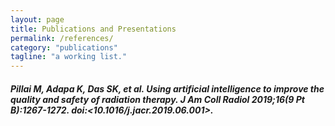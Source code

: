 ```yaml
---
layout: page
title: Publications and Presentations
permalink: /references/
category: "publications"
tagline: "a working list."
---
```


##### Pillai M, Adapa K, Das SK, et al. Using artificial intelligence to improve the quality and safety of radiation therapy. J Am Coll Radiol 2019;16(9 Pt B):1267-1272. doi:<10.1016/j.jacr.2019.06.001>.
